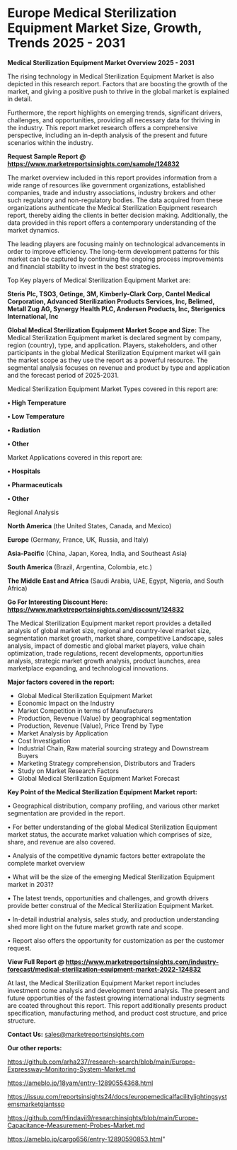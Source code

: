 # Europe Medical Sterilization Equipment Market Size, Growth, Trends 2025 - 2031

<Strong> Medical Sterilization Equipment Market Overview 2025 - 2031</strong>

The rising technology in Medical Sterilization Equipment Market is also depicted in this research report. Factors that are boosting the growth of the market, and giving a positive push to thrive in the global market is explained in detail.

Furthermore, the report highlights on emerging trends, significant drivers, challenges, and opportunities, providing all necessary data for thriving in the industry. This report market research offers a comprehensive perspective, including an in-depth analysis of the present and future scenarios within the industry.

<strong>Request Sample Report @ <a href=https://www.marketreportsinsights.com/sample/124832>https://www.marketreportsinsights.com/sample/124832</a></strong>

The market overview included in this report provides information from a wide range of resources like government organizations, established companies, trade and industry associations, industry brokers and other such regulatory and non-regulatory bodies. The data acquired from these organizations authenticate the Medical Sterilization Equipment research report, thereby aiding the clients in better decision making. Additionally, the data provided in this report offers a contemporary understanding of the market dynamics.

The leading players are focusing mainly on technological advancements in order to improve efficiency. The long-term development patterns for this market can be captured by continuing the ongoing process improvements and financial stability to invest in the best strategies.

Top Key players of Medical Sterilization Equipment Market are:

<strong>Steris Plc, TSO3, Getinge, 3M, Kimberly-Clark Corp, Cantel Medical Corporation, Advanced Sterilization Products Services, Inc, Belimed, Metall Zug AG, Synergy Health PLC, Andersen Products, Inc, Sterigenics International, Inc</strong>

<strong><b>Global Medical Sterilization Equipment Market Scope and Size:</b></strong>
The Medical Sterilization Equipment market is declared segment by company, region (country), type, and application. Players, stakeholders, and other participants in the global Medical Sterilization Equipment market will gain the market scope as they use the report as a powerful resource. The segmental analysis focuses on revenue and product by type and application and the forecast period of 2025-2031.

Medical Sterilization Equipment Market Types covered in this report are:

<strong>• High Temperature

• Low Temperature

• Radiation

• Other</strong>

Market Applications covered in this report are:

<strong>• Hospitals

• Pharmaceuticals

• Other</strong> 

Regional Analysis

<strong>North America</strong> (the United States, Canada, and Mexico)

<strong>Europe</strong> (Germany, France, UK, Russia, and Italy)

<strong>Asia-Pacific</strong> (China, Japan, Korea, India, and Southeast Asia)

<strong>South America</strong> (Brazil, Argentina, Colombia, etc.)

<strong>The Middle East and Africa</strong> (Saudi Arabia, UAE, Egypt, Nigeria, and South Africa)

<strong>Go For Interesting Discount Here: <a href=https://www.marketreportsinsights.com/discount/124832>https://www.marketreportsinsights.com/discount/124832</a></strong>

The Medical Sterilization Equipment market report provides a detailed analysis of global market size, regional and country-level market size, segmentation market growth, market share, competitive Landscape, sales analysis, impact of domestic and global market players, value chain optimization, trade regulations, recent developments, opportunities analysis, strategic market growth analysis, product launches, area marketplace expanding, and technological innovations.

<strong><b>Major factors covered in the report:</b></strong>
<ul>
  <li>Global Medical Sterilization Equipment Market </li>
  <li>Economic Impact on the Industry</li>
  <li>Market Competition in terms of Manufacturers</li>
  <li>Production, Revenue (Value) by geographical segmentation</li>
  <li>Production, Revenue (Value), Price Trend by Type</li>
  <li>Market Analysis by Application</li>
  <li>Cost Investigation</li>
  <li>Industrial Chain, Raw material sourcing strategy and Downstream Buyers</li>
  <li>Marketing Strategy comprehension, Distributors and Traders</li>
  <li>Study on Market Research Factors</li>
  <li>Global Medical Sterilization Equipment Market Forecast</li>
</ul>

<strong><b>Key Point of the Medical Sterilization Equipment Market report:</b></strong>

• Geographical distribution, company profiling, and various other market segmentation are provided in the report.

• For better understanding of the global Medical Sterilization Equipment market status, the accurate market valuation which comprises of size, share, and revenue are also covered.

• Analysis of the competitive dynamic factors better extrapolate the complete market overview

• What will be the size of the emerging Medical Sterilization Equipment market in 2031?

• The latest trends, opportunities and challenges, and growth drivers provide better construal of the Medical Sterilization Equipment Market.

• In-detail industrial analysis, sales study, and production understanding shed more light on the future market growth rate and scope.

• Report also offers the opportunity for customization as per the customer request.

<strong><b>View Full Report @ <a href=https://www.marketreportsinsights.com/industry-forecast/medical-sterilization-equipment-market-2022-124832>https://www.marketreportsinsights.com/industry-forecast/medical-sterilization-equipment-market-2022-124832</a></b></strong>


At last, the Medical Sterilization Equipment Market report includes investment come analysis and development trend analysis. The present and future opportunities of the fastest growing international industry segments are coated throughout this report. This report additionally presents product specification, manufacturing method, and product cost structure, and price structure.

<strong>Contact Us:</strong>
sales@marketreportsinsights.com

<strong>Our other reports:</strong>

<a href=https://github.com/arha237/research-search/blob/main/Europe-Expressway-Monitoring-System-Market.md>https://github.com/arha237/research-search/blob/main/Europe-Expressway-Monitoring-System-Market.md</a>

<a href=https://ameblo.jp/18yam/entry-12890554368.html>https://ameblo.jp/18yam/entry-12890554368.html</a>

<a href=https://issuu.com/reportsinsights24/docs/europemedicalfacilitylightingsystemsmarketgiantssp>https://issuu.com/reportsinsights24/docs/europemedicalfacilitylightingsystemsmarketgiantssp</a>

<a href=https://github.com/Hindavii9/researchinsights/blob/main/Europe-Capacitance-Measurement-Probes-Market.md>https://github.com/Hindavii9/researchinsights/blob/main/Europe-Capacitance-Measurement-Probes-Market.md</a>

<a href=https://ameblo.jp/cargo656/entry-12890590853.html>https://ameblo.jp/cargo656/entry-12890590853.html</a>"
